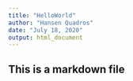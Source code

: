 ```yaml
---
title: "HelloWorld"
author: "Hansen Quadros"
date: "July 18, 2020"
output: html_document
---
```


## This is a markdown file


